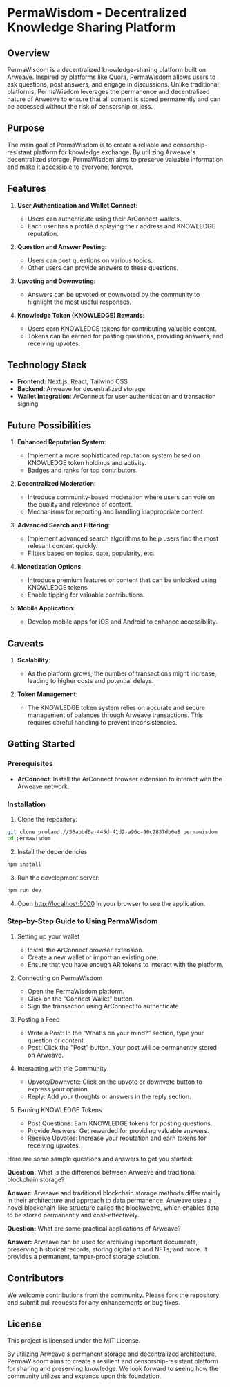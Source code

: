 # PermaWisdom - Decentralized Knowledge Sharing Platform

## Overview

PermaWisdom is a decentralized knowledge-sharing platform built on Arweave. Inspired by platforms like Quora, PermaWisdom allows users to ask questions, post answers, and engage in discussions. Unlike traditional platforms, PermaWisdom leverages the permanence and decentralized nature of Arweave to ensure that all content is stored permanently and can be accessed without the risk of censorship or loss.

## Purpose

The main goal of PermaWisdom is to create a reliable and censorship-resistant platform for knowledge exchange. By utilizing Arweave's decentralized storage, PermaWisdom aims to preserve valuable information and make it accessible to everyone, forever.

## Features

1. **User Authentication and Wallet Connect**:
    - Users can authenticate using their ArConnect wallets.
    - Each user has a profile displaying their address and KNOWLEDGE reputation.

2. **Question and Answer Posting**:
    - Users can post questions on various topics.
    - Other users can provide answers to these questions.

3. **Upvoting and Downvoting**:
    - Answers can be upvoted or downvoted by the community to highlight the most useful responses.

4. **Knowledge Token (KNOWLEDGE) Rewards**:
    - Users earn KNOWLEDGE tokens for contributing valuable content.
    - Tokens can be earned for posting questions, providing answers, and receiving upvotes.

## Technology Stack

- **Frontend**: Next.js, React, Tailwind CSS
- **Backend**: Arweave for decentralized storage
- **Wallet Integration**: ArConnect for user authentication and transaction signing

## Future Possibilities

1. **Enhanced Reputation System**:
    - Implement a more sophisticated reputation system based on KNOWLEDGE token holdings and activity.
    - Badges and ranks for top contributors.

2. **Decentralized Moderation**:
    - Introduce community-based moderation where users can vote on the quality and relevance of content.
    - Mechanisms for reporting and handling inappropriate content.

3. **Advanced Search and Filtering**:
    - Implement advanced search algorithms to help users find the most relevant content quickly.
    - Filters based on topics, date, popularity, etc.

4. **Monetization Options**:
    - Introduce premium features or content that can be unlocked using KNOWLEDGE tokens.
    - Enable tipping for valuable contributions.

5. **Mobile Application**:
    - Develop mobile apps for iOS and Android to enhance accessibility.

## Caveats

1. **Scalability**:
    - As the platform grows, the number of transactions might increase, leading to higher costs and potential delays.

2. **Token Management**:
    - The KNOWLEDGE token system relies on accurate and secure management of balances through Arweave transactions. This requires careful handling to prevent inconsistencies.


## Getting Started

### Prerequisites

- **ArConnect**: Install the ArConnect browser extension to interact with the Arweave network.

### Installation

1. Clone the repository:

```bash
git clone proland://56abbd6a-445d-41d2-a96c-90c2837db6e8 permawisdom
cd permawisdom
```

2. Install the dependencies:

```bash
npm install
```

3. Run the development server:

```bash
npm run dev
```

4. Open [http://localhost:5000](http://localhost:5000) in your browser to see the application.

### Step-by-Step Guide to Using PermaWisdom

1. Setting up your wallet
    - Install the ArConnect browser extension.
    - Create a new wallet or import an existing one.
    - Ensure that you have enough AR tokens to interact with the platform.

2. Connecting on PermaWisdom
    - Open the PermaWisdom platform.
    - Click on the "Connect Wallet" button.
    - Sign the transaction using ArConnect to authenticate.

3. Posting a Feed
    - Write a Post: In the “What's on your mind?” section, type your question or content.
    - Post: Click the "Post" button. Your post will be permanently stored on Arweave.

4. Interacting with the Community
    - Upvote/Downvote: Click on the upvote or downvote button to express your opinion.
    - Reply: Add your thoughts or answers in the reply section.

5. Earning KNOWLEDGE Tokens
    - Post Questions: Earn KNOWLEDGE tokens for posting questions.
    - Provide Answers: Get rewarded for providing valuable answers.
    - Receive Upvotes: Increase your reputation and earn tokens for receiving upvotes.

Here are some sample questions and answers to get you started:

**Question:** What is the difference between Arweave and traditional blockchain storage?

**Answer:** Arweave and traditional blockchain storage methods differ mainly in their architecture and approach to data permanence. Arweave uses a novel blockchain-like structure called the blockweave, which enables data to be stored permanently and cost-effectively.

**Question:** What are some practical applications of Arweave?

**Answer:** Arweave can be used for archiving important documents, preserving historical records, storing digital art and NFTs, and more. It provides a permanent, tamper-proof storage solution.


## Contributors
We welcome contributions from the community. Please fork the repository and submit pull requests for any enhancements or bug fixes.

## License
This project is licensed under the MIT License.

By utilizing Arweave's permanent storage and decentralized architecture, PermaWisdom aims to create a resilient and censorship-resistant platform for sharing and preserving knowledge. We look forward to seeing how the community utilizes and expands upon this foundation.